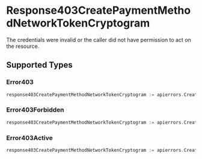 # Response403CreatePaymentMethodNetworkTokenCryptogram

The credentials were invalid or the caller did not have permission to act on the resource.


## Supported Types

### Error403

```go
response403CreatePaymentMethodNetworkTokenCryptogram := apierrors.CreateResponse403CreatePaymentMethodNetworkTokenCryptogramError403(components.Error403{/* values here */})
```

### Error403Forbidden

```go
response403CreatePaymentMethodNetworkTokenCryptogram := apierrors.CreateResponse403CreatePaymentMethodNetworkTokenCryptogramError403Forbidden(components.Error403Forbidden{/* values here */})
```

### Error403Active

```go
response403CreatePaymentMethodNetworkTokenCryptogram := apierrors.CreateResponse403CreatePaymentMethodNetworkTokenCryptogramError403Active(components.Error403Active{/* values here */})
```

